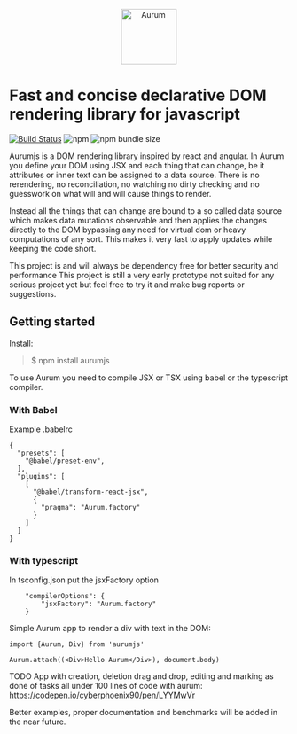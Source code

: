 <p align="center">
  <img src="https://i.imgur.com/Ru8maJS.png" width="100" alt="Aurum">
</p>

# Fast and concise declarative DOM rendering library for javascript
[![Build Status](https://travis-ci.com/CyberPhoenix90/aurum.svg?branch=master)](https://travis-ci.com/CyberPhoenix90/aurum)
![npm](https://img.shields.io/npm/dw/aurumjs)
![npm bundle size](https://img.shields.io/bundlephobia/minzip/aurumjs)

Aurumjs is a DOM rendering library inspired by react and angular.
In Aurum you define your DOM using JSX and each thing that can change, be it attributes or inner text can be assigned to a data source.
There is no rerendering, no reconciliation, no watching no dirty checking and no guesswork on what will and will cause things to render.

Instead all the things that can change are bound to a so called data source which makes data mutations
observable and then applies the changes directly to the DOM bypassing any need for virtual dom or heavy computations of any sort.
This makes it very fast to apply updates while keeping the code short.

This project is and will always be dependency free for better security and performance
This project is still a very early prototype not suited for any serious project yet but feel free to try it and make bug reports or suggestions.

## Getting started

Install:

> \$ npm install aurumjs

To use Aurum you need to compile JSX or TSX using babel or the typescript compiler.

### With Babel

Example .babelrc

```
{
  "presets": [
    "@babel/preset-env",
  ],
  "plugins": [
    [
      "@babel/transform-react-jsx",
      {
        "pragma": "Aurum.factory"
      }
    ]
  ]
}
```

### With typescript

In tsconfig.json put the jsxFactory option

```
    "compilerOptions": {
        "jsxFactory": "Aurum.factory"
    }
```

Simple Aurum app to render a div with text in the DOM:

```
import {Aurum, Div} from 'aurumjs'

Aurum.attach((<Div>Hello Aurum</Div>), document.body)
```

TODO App with creation, deletion drag and drop, editing and marking as done of tasks all under 100 lines of code with aurum:
https://codepen.io/cyberphoenix90/pen/LYYMwVr

Better examples, proper documentation and benchmarks will be added in the near future.
